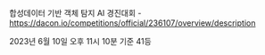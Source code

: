 합성데이터 기반 객체 탐지 AI 경진대회 - https://dacon.io/competitions/official/236107/overview/description

2023년 6월 10일 오후 11시 10분 기준 41등
